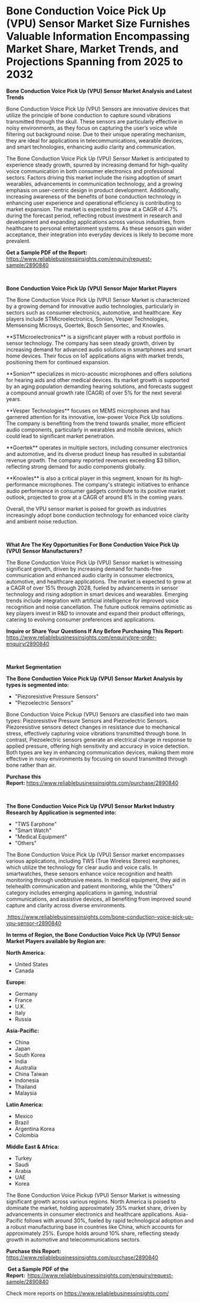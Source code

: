 <p><h1>Bone Conduction Voice Pick Up (VPU) Sensor Market Size Furnishes Valuable Information Encompassing Market Share, Market Trends, and Projections Spanning from 2025 to 2032</h1></p><p><strong>Bone Conduction Voice Pick Up (VPU) Sensor Market Analysis and Latest Trends</strong></p>
<p><p>Bone Conduction Voice Pick Up (VPU) Sensors are innovative devices that utilize the principle of bone conduction to capture sound vibrations transmitted through the skull. These sensors are particularly effective in noisy environments, as they focus on capturing the user’s voice while filtering out background noise. Due to their unique operating mechanism, they are ideal for applications in telecommunications, wearable devices, and smart technologies, enhancing audio clarity and communication.</p><p>The Bone Conduction Voice Pick Up (VPU) Sensor Market is anticipated to experience steady growth, spurred by increasing demand for high-quality voice communication in both consumer electronics and professional sectors. Factors driving this market include the rising adoption of smart wearables, advancements in communication technology, and a growing emphasis on user-centric design in product development. Additionally, increasing awareness of the benefits of bone conduction technology in enhancing user experience and operational efficiency is contributing to market expansion. The market is expected to grow at a CAGR of 4.7% during the forecast period, reflecting robust investment in research and development and expanding applications across various industries, from healthcare to personal entertainment systems. As these sensors gain wider acceptance, their integration into everyday devices is likely to become more prevalent.</p></p>
<p><strong>Get a Sample PDF of the Report:&nbsp;</strong> <a href="https://www.reliablebusinessinsights.com/enquiry/request-sample/2890840?utm_campaign=1581&utm_medium=2&utm_source=Github&utm_content=ia&utm_term=14032025&utm_id=bone-conduction-voice-pick-up-vpu-sensor">https://www.reliablebusinessinsights.com/enquiry/request-sample/2890840</a></p>
<p>&nbsp;</p>
<p><strong>Bone Conduction Voice Pick Up (VPU) Sensor Major Market Players</strong></p>
<p><p>The Bone Conduction Voice Pick Up (VPU) Sensor Market is characterized by a growing demand for innovative audio technologies, particularly in sectors such as consumer electronics, automotive, and healthcare. Key players include STMicroelectronics, Sonion, Vesper Technologies, Memsensing Microsys, Goertek, Bosch Sensortec, and Knowles.</p><p>**STMicroelectronics** is a significant player with a robust portfolio in sensor technology. The company has seen steady growth, driven by increasing demand for advanced audio solutions in smartphones and smart home devices. Their focus on IoT applications aligns with market trends, positioning them for continued expansion.</p><p>**Sonion** specializes in micro-acoustic microphones and offers solutions for hearing aids and other medical devices. Its market growth is supported by an aging population demanding hearing solutions, and forecasts suggest a compound annual growth rate (CAGR) of over 5% for the next several years.</p><p>**Vesper Technologies** focuses on MEMS microphones and has garnered attention for its innovative, low-power Voice Pick Up solutions. The company is benefiting from the trend towards smaller, more efficient audio components, particularly in wearables and mobile devices, which could lead to significant market penetration.</p><p>**Goertek** operates in multiple sectors, including consumer electronics and automotive, and its diverse product lineup has resulted in substantial revenue growth. The company reported revenues exceeding $3 billion, reflecting strong demand for audio components globally.</p><p>**Knowles** is also a critical player in this segment, known for its high-performance microphones. The company's strategic initiatives to enhance audio performance in consumer gadgets contribute to its positive market outlook, projected to grow at a CAGR of around 8% in the coming years.</p><p>Overall, the VPU sensor market is poised for growth as industries increasingly adopt bone conduction technology for enhanced voice clarity and ambient noise reduction.</p></p>
<p>&nbsp;</p>
<p><strong>What Are The Key Opportunities For Bone Conduction Voice Pick Up (VPU) Sensor Manufacturers?</strong></p>
<p><p>The Bone Conduction Voice Pick Up (VPU) Sensor market is witnessing significant growth, driven by increasing demand for hands-free communication and enhanced audio clarity in consumer electronics, automotive, and healthcare applications. The market is expected to grow at a CAGR of over 15% through 2028, fueled by advancements in sensor technology and rising adoption in smart devices and wearables. Emerging trends include integration with artificial intelligence for improved voice recognition and noise cancellation. The future outlook remains optimistic as key players invest in R&D to innovate and expand their product offerings, catering to evolving consumer preferences and applications.</p></p>
<p><strong>Inquire or Share Your Questions If Any Before Purchasing This Report:</strong> <a href="https://www.reliablebusinessinsights.com/enquiry/pre-order-enquiry/2890840?utm_campaign=1581&utm_medium=2&utm_source=Github&utm_content=ia&utm_term=14032025&utm_id=bone-conduction-voice-pick-up-vpu-sensor">https://www.reliablebusinessinsights.com/enquiry/pre-order-enquiry/2890840</a></p>
<p>&nbsp;</p>
<p><strong>Market Segmentation</strong></p>
<p><strong>The Bone Conduction Voice Pick Up (VPU) Sensor Market Analysis by types is segmented into:</strong></p>
<p><ul><li>"Piezoresistive Pressure Sensors"</li><li>"Piezoelectric Sensors"</li></ul></p>
<p><p>Bone Conduction Voice Pickup (VPU) Sensors are classified into two main types: Piezoresistive Pressure Sensors and Piezoelectric Sensors. Piezoresistive sensors detect changes in resistance due to mechanical stress, effectively capturing voice vibrations transmitted through bone. In contrast, Piezoelectric sensors generate an electrical charge in response to applied pressure, offering high sensitivity and accuracy in voice detection. Both types are key in enhancing communication devices, making them more effective in noisy environments by focusing on sound transmitted through bone rather than air.</p></p>
<p><strong>Purchase this Report:&nbsp;</strong><a href="https://www.reliablebusinessinsights.com/purchase/2890840?utm_campaign=1581&utm_medium=2&utm_source=Github&utm_content=ia&utm_term=14032025&utm_id=bone-conduction-voice-pick-up-vpu-sensor">https://www.reliablebusinessinsights.com/purchase/2890840</a></p>
<p>&nbsp;</p>
<p><strong>The Bone Conduction Voice Pick Up (VPU) Sensor Market Industry Research by Application is segmented into:</strong></p>
<p><ul><li>"TWS Earphone"</li><li>"Smart Watch"</li><li>"Medical Equipment"</li><li>"Others"</li></ul></p>
<p><p>The Bone Conduction Voice Pick Up (VPU) Sensor market encompasses various applications, including TWS (True Wireless Stereo) earphones, which utilize the technology for clear audio and voice calls. In smartwatches, these sensors enhance voice recognition and health monitoring through unobtrusive means. In medical equipment, they aid in telehealth communication and patient monitoring, while the "Others" category includes emerging applications in gaming, industrial communications, and assistive devices, all benefiting from improved sound capture and clarity across diverse environments.</p></p>
<p><a href="https://www.reliablebusinessinsights.com/bone-conduction-voice-pick-up-vpu-sensor-r2890840?utm_campaign=1581&utm_medium=2&utm_source=Github&utm_content=ia&utm_term=14032025&utm_id=bone-conduction-voice-pick-up-vpu-sensor">&nbsp;https://www.reliablebusinessinsights.com/bone-conduction-voice-pick-up-vpu-sensor-r2890840</a></p>
<p><strong>In terms of Region, the Bone Conduction Voice Pick Up (VPU) Sensor Market Players available by Region are:</strong></p>
<p>
    <p> <strong> North America: </strong>
        <ul>
            <li>United States</li>
            <li>Canada</li>
        </ul>
        </p> 
    <p> <strong> Europe: </strong>
        <ul>
            <li>Germany</li>
            <li>France</li>
            <li>U.K.</li>
            <li>Italy</li>
            <li>Russia</li>
        </ul>
        </p> 
    <p> <strong> Asia-Pacific: </strong>
        <ul>
            <li>China</li>
            <li>Japan</li>
            <li>South Korea</li>
            <li>India</li>
            <li>Australia</li>
            <li>China Taiwan</li>
            <li>Indonesia</li>
            <li>Thailand</li>
            <li>Malaysia</li>
        </ul>
        </p> 
    <p> <strong> Latin America: </strong>
        <ul>
            <li>Mexico</li>
            <li>Brazil</li>
            <li>Argentina Korea</li>
            <li>Colombia</li>
        </ul>
        </p> 
    <p> <strong> Middle East & Africa: </strong>
        <ul>
            <li>Turkey</li>
            <li>Saudi</li>
            <li>Arabia</li>
            <li>UAE</li>
            <li>Korea</li>
        </ul>
    </p>
    </p>
<p><p>The Bone Conduction Voice Pickup (VPU) Sensor Market is witnessing significant growth across various regions. North America is poised to dominate the market, holding approximately 35% market share, driven by advancements in consumer electronics and healthcare applications. Asia-Pacific follows with around 30%, fueled by rapid technological adoption and a robust manufacturing base in countries like China, which accounts for approximately 25%. Europe holds around 10% share, reflecting steady growth in automotive and telecommunications sectors.</p></p>
<p><strong>Purchase this Report: </strong><a href="https://www.reliablebusinessinsights.com/purchase/2890840?utm_campaign=1581&utm_medium=2&utm_source=Github&utm_content=ia&utm_term=14032025&utm_id=bone-conduction-voice-pick-up-vpu-sensor">https://www.reliablebusinessinsights.com/purchase/2890840</a></p>
<p>&nbsp;<strong>Get a Sample PDF of the Report:&nbsp;&nbsp;</strong><a href="https://www.reliablebusinessinsights.com/enquiry/request-sample/2890840?utm_campaign=1581&utm_medium=2&utm_source=Github&utm_content=ia&utm_term=14032025&utm_id=bone-conduction-voice-pick-up-vpu-sensor">https://www.reliablebusinessinsights.com/enquiry/request-sample/2890840</a></p>
<p><strong></strong></p>
<p>Check more reports on <a href="https://www.reliablebusinessinsights.com/?utm_campaign=1581&utm_medium=2&utm_source=Github&utm_content=ia&utm_term=14032025&utm_id=bone-conduction-voice-pick-up-vpu-sensor">https://www.reliablebusinessinsights.com/</a></p>